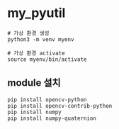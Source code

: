 # my_pyutil

```
# 가상 환경 생성
python3 -m venv myenv

# 가상 환경 activate
source myenv/bin/activate

```

## module 설치

```
pip install opencv-python
pip install opencv-contrib-python
pip install numpy
pip install numpy-quaternion
```
